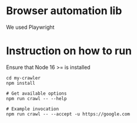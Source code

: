 # Browser automation lib
We used Playwright



# Instruction on how to run

Ensure that Node 16 >= is installed

```
cd my-crawler
npm install

# Get available options
npm run crawl -- --help

# Example invocation
npm run crawl -- --accept -u https://google.com
```
